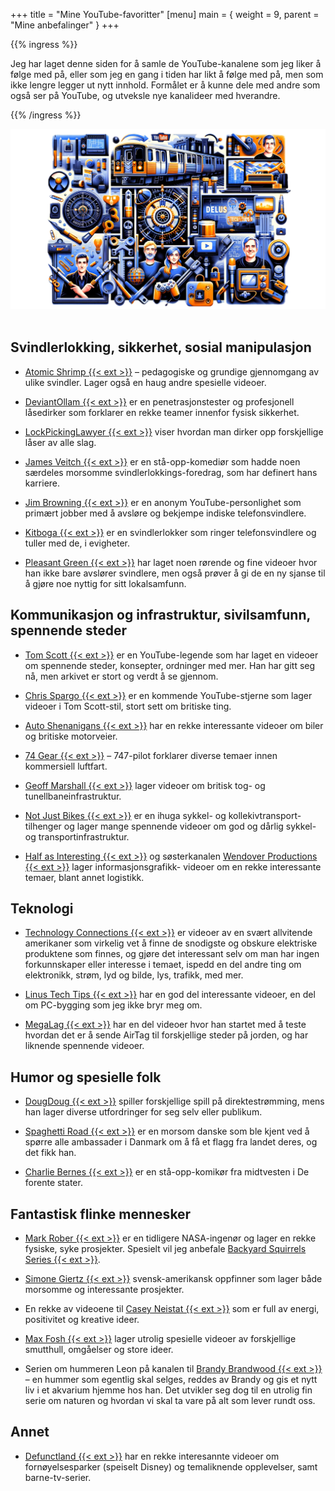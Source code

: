 +++
title = "Mine YouTube-favoritter"
[menu]
main = { weight = 9, parent = "Mine anbefalinger" }
+++

<!-- markdownlint-disable MD033 -->

{{% ingress %}}

Jeg har laget denne siden for å samle de YouTube-kanalene som jeg liker å følge med på, eller som
jeg en gang i tiden har likt å følge med på, men som ikke lengre legger ut nytt innhold. Formålet
er å kunne dele med andre som også ser på YouTube, og utveksle nye kanalideer med hverandre.

{{% /ingress %}}

<div class="container">
  <div class="row">
    <div class="col-12">
      <img src="bilde.png" class="img-fluid" alt="YouTube-favoritter kollasj">
    </div>
  </div>
</div><br>

## Svindlerlokking, sikkerhet, sosial manipulasjon

- [Atomic Shrimp {{< ext >}}][atomic] – pedagogiske og grundige gjennomgang av ulike svindler.
Lager også en haug andre spesielle videoer.

- [DeviantOllam {{< ext >}}][DeviantOllam] er en penetrasjonstester og profesjonell låsedirker som
forklarer en rekke teamer innenfor fysisk sikkerhet.

- [LockPickingLawyer {{< ext >}}][LockPickingLawyer] viser hvordan man dirker opp forskjellige låser
av alle slag.

- [James Veitch {{< ext >}}][veitch] er en stå-opp-komediør som hadde noen særdeles morsomme
svindlerlokkings-foredrag, som har definert hans karriere.

- [Jim Browning {{< ext >}}][browning] er en anonym YouTube-personlighet som primært jobber
med å avsløre og bekjempe indiske telefonsvindlere.

- [Kitboga {{< ext >}}][kitboga] er en svindlerlokker som ringer telefonsvindlere og
tuller med de, i evigheter.

- [Pleasant Green {{< ext >}}][pleasantgreen] har laget noen rørende og fine videoer hvor han
ikke bare avslører svindlere, men også prøver å gi de en ny sjanse til å gjøre noe nyttig
for sitt lokalsamfunn.

## Kommunikasjon og infrastruktur, sivilsamfunn, spennende steder

- [Tom Scott {{< ext >}}][tomscott] er en YouTube-legende som har laget en videoer
om spennende steder, konsepter, ordninger med mer. Han har gitt seg nå, men arkivet er
stort og verdt å se gjennom.

- [Chris Spargo {{< ext >}}][spargo] er en kommende YouTube-stjerne som lager videoer i
Tom Scott-stil, stort sett om britiske ting.

- [Auto Shenanigans {{< ext >}}][autos] har en rekke interessante videoer om biler og
britiske motorveier.

- [74 Gear {{< ext >}}][74gear] – 747-pilot forklarer diverse temaer innen kommersiell luftfart.

- [Geoff Marshall {{< ext >}}][GeoffMarshall] lager videoer om britisk tog- og
tunellbaneinfrastruktur.

- [Not Just Bikes {{< ext >}}][notjustbikes] er en ihuga sykkel- og kollekivtransport-tilhenger
og lager mange spennende videoer om god og dårlig sykkel- og transportinfrastruktur.

- [Half as Interesting {{< ext >}}][hai] og
søsterkanalen [Wendover Productions {{< ext >}}][wendover] lager informasjonsgrafikk-
videoer om en rekke interessante temaer, blant annet logistikk.

## Teknologi

- [Technology Connections {{< ext >}}][TechnologyConnections] er videoer av en svært allvitende
amerikaner som virkelig vet å finne de snodigste og obskure elektriske produktene som finnes, og
gjøre det interessant selv om man har ingen forkunnskaper eller interesse i temaet, ispedd en del
andre ting om elektronikk, strøm, lyd og bilde, lys, trafikk, med mer.

- [Linus Tech Tips {{< ext >}}][LinusTechTips] har en god del interessante videoer, en del om
PC-bygging som jeg ikke bryr meg om.

- [MegaLag {{< ext >}}][Megalag] har en del videoer hvor han startet med å teste hvordan det er å
sende AirTag til forskjellige steder på jorden, og har liknende spennende videoer.

## Humor og spesielle folk

- [DougDoug {{< ext >}}][DougDoug] spiller forskjellige spill på direktestrømming, mens han lager
diverse utfordringer for seg selv eller publikum.

- [Spaghetti Road {{< ext >}}][SpaghettiRoad] er en morsom danske som ble kjent ved å spørre alle
ambassader i Danmark om å få et flagg fra landet deres, og det fikk han.

- [Charlie Bernes {{< ext >}}][charlie] er en stå-opp-komikør fra midtvesten i De forente stater.

## Fantastisk flinke mennesker

- [Mark Rober {{< ext >}}][MarkRober] er en tidligere NASA-ingenør og lager en rekke fysiske, syke
prosjekter. Spesielt vil jeg anbefale
[Backyard Squirrels Series {{< ext >}}][BackyardSquirrelsSeries].

- [Simone Giertz {{< ext >}}][SimoneGiertz] svensk-amerikansk oppfinner som lager både morsomme og
interessante prosjekter.

- En rekke av videoene til [Casey Neistat {{< ext >}}][casey] som er full av energi, positivitet og
kreative ideer.

- [Max Fosh {{< ext >}}][fosh] lager utrolig spesielle videoer av forskjellige smutthull,
omgåelser og store ideer.

- Serien om hummeren Leon på kanalen til [Brandy Brandwood {{< ext >}}][brandy] – en hummer som
egentlig skal selges, reddes av Brandy og gis et nytt liv i et akvarium hjemme hos han.
Det utvikler seg dog til en utrolig fin serie om naturen og hvordan vi skal ta vare på
alt som lever rundt oss.

## Annet

- [Defunctland {{< ext >}}][Defunctland] har en rekke interesannte videoer om fornøyelsesparker
(speiselt Disney) og temaliknende opplevelser, samt barne-tv-serier.

[74gear]: https://www.youtube.com/@74gear
[GeoffMarshall]: https://www.youtube.com/@geofftech2
[LinusTechTips]: https://www.youtube.com/@LinusTechTips
[DeviantOllam]: https://www.youtube.com/@DeviantOllam
[LockPickingLawyer]: https://www.youtube.com/@lockpickinglawyer
[FridayAdventureClub]: https://www.youtube.com/@FridayAdventureClub
[DougDoug]: https://www.youtube.com/@DougDoug
[brandy]: https://www.youtube.com/@Bradybrandwood
[casey]: https://www.youtube.com/@casey
[Defunctland]: https://www.youtube.com/@Defunctland
[MarkRober]: https://www.youtube.com/@MarkRober
[BackyardSquirrelsSeries]: https://www.youtube.com/playlist?list=PLgeXOVaJo_gl1ZIpbYyPRXzQner7-5j5k
[Megalag]: https://www.youtube.com/@MegaLag
[SimoneGiertz]: https://www.youtube.com/@simonegiertz
[SpaghettiRoad]: https://www.youtube.com/@SpaghettiRoad
[TechnologyConnections]: https://www.youtube.com/@TechnologyConnections
[atomic]: https://www.youtube.com/@AtomicShrimp
[autos]: https://www.youtube.com/@AutoShenanigans
[charlie]: https://www.youtube.com/@CharlieBerens
[spargo]: https://www.youtube.com/@ChrisSpargo
[hai]: https://www.youtube.com/@halfasinteresting
[wendover]: https://www.youtube.com/@Wendoverproductions
[veitch]: https://www.youtube.com/@jamesveitch
[browning]: https://www.youtube.com/@JimBrowning
[kitboga]: https://www.youtube.com/@KitbogaShow
[fosh]: https://www.youtube.com/@MaxFosh
[pleasantgreen]: https://www.youtube.com/@PleasantGreen
[tomscott]: https://www.youtube.com/@TomScottGo
[notjustbikes]: https://www.youtube.com/@NotJustBikes